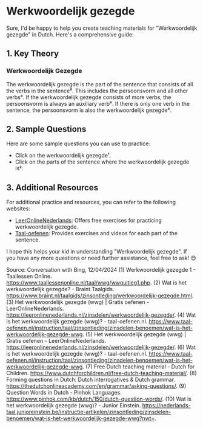 # Werkwoordelijk gezegde

Sure, I'd be happy to help you create teaching materials for "Werkwoordelijk gezegde" in Dutch. Here's a comprehensive guide:

## 1. Key Theory

### Werkwoordelijk Gezegde
The werkwoordelijk gezegde is the part of the sentence that consists of all the verbs in the sentence⁶. This includes the persoonsvorm and all other verbs⁸. If the werkwoordelijk gezegde consists of more verbs, the persoonsvorm is always an auxiliary verb⁸. If there is only one verb in the sentence, the persoonsvorm is also the werkwoordelijk gezegde⁸.

## 2. Sample Questions

Here are some sample questions you can use to practice:

- Click on the werkwoordelijk gezegde¹.
- Click on the parts of the sentence where the werkwoordelijk gezegde is².

## 3. Additional Resources
For additional practice and resources, you can refer to the following websites:
- [LeerOnlineNederlands](^1^): Offers free exercises for practicing werkwoordelijk gezegde.
- [Taal-oefenen](^2^): Provides exercises and videos for each part of the sentence.

I hope this helps your kid in understanding "Werkwoordelijk gezegde". If you have any more questions or need further assistance, feel free to ask! 😊

Source: Conversation with Bing, 12/04/2024
(1) Werkwoordelijk gezegde 1 - Taallessen Online. https://www.taallessenonline.nl/taal/wwg/wwguitleg1.php.
(2) Wat is het werkwoordelijk gezegde? - Braint Taalgids. https://www.braint.nl/taalgids/zinsontleding/werkwoordelijk-gezegde.html.
(3) Het werkwoordelijk gezegde (wwg) | Gratis oefenen - LeerOnlineNederlands. https://leeronlinenederlands.nl/zinsdelen/werkwoordelijk-gezegde/.
(4) Wat is het werkwoordelijk gezegde (wwg)? - taal-oefenen.nl. https://www.taal-oefenen.nl/instruction/taal/zinsontleding/zinsdelen-benoemen/wat-is-het-werkwoordelijk-gezegde-wwg.
(5) Het werkwoordelijk gezegde (wwg) | Gratis oefenen - LeerOnlineNederlands. https://leeronlinenederlands.nl/zinsdelen/werkwoordelijk-gezegde/.
(6) Wat is het werkwoordelijk gezegde (wwg)? - taal-oefenen.nl. https://www.taal-oefenen.nl/instruction/taal/zinsontleding/zinsdelen-benoemen/wat-is-het-werkwoordelijk-gezegde-wwg.
(7) Free Dutch teaching material - Dutch for Children. https://www.dutchforchildren.nl/free-dutch-teaching-material/.
(8) Forming questions in Dutch: Dutch interrogatives & Dutch grammar. https://thedutchonlineacademy.com/en/grammar/asking-questions/.
(9) Question Words in Dutch - Pinhok Languages. https://www.pinhok.com/kb/dutch/150/dutch-question-words/.
(10) Wat is het werkwoordelijk gezegde (wwg)? - Junior Einstein. https://nederlands-taal.junioreinstein.be/instructie-artikelen/zinsontleding/zinsdelen-benoemen/wat-is-het-werkwoordelijk-gezegde-wwg?nwt=.
